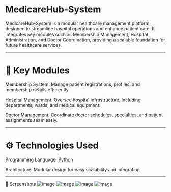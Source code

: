 # MedicareHub-System
MedicareHub-System is a modular healthcare management platform designed to streamline hospital operations and enhance patient care. It integrates key modules such as Membership Management, Hospital Administration, and Doctor Coordination, providing a scalable foundation for future healthcare services.​
_____________________________________________________________________________________________________________________________
# 🏥 Key Modules
Membership System: Manage patient registrations, profiles, and membership details efficiently.

Hospital Management: Oversee hospital infrastructure, including departments, wards, and medical equipment.

Doctor Management: Coordinate doctor schedules, specialties, and patient assignments seamlessly.​
_____________________________________________________________________________________________________________________________
# ⚙️ Technologies Used
Programming Language: Python

Architecture: Modular design for easy scalability and integration
_____________________________________________________________________________________________________________________________
📸 Screenshots 
![image](https://github.com/user-attachments/assets/70c68ffa-04f2-41fe-a82b-3472f2eec3af)
![image](https://github.com/user-attachments/assets/129b7af9-a0ed-452e-8ade-c5dc76d79cc5)
![image](https://github.com/user-attachments/assets/df7cdddb-a9f6-4623-b1c6-097b31cbab2b)
![image](https://github.com/user-attachments/assets/8d96d9cf-257e-4b4f-ace8-34dbd168adcd)
